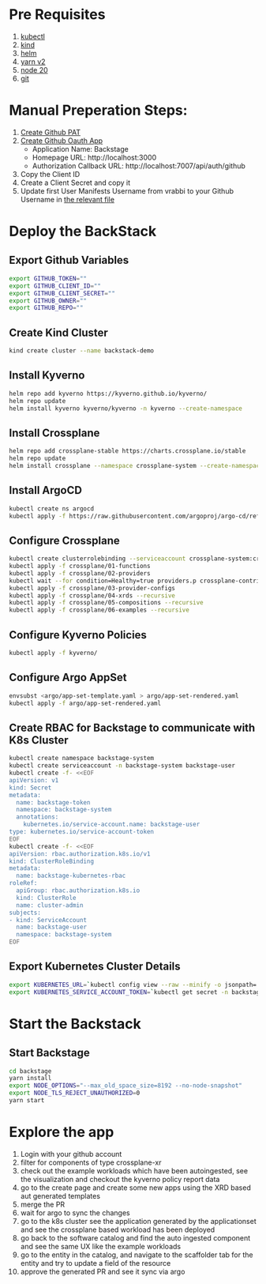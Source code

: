 # Pre Requisites
1. [kubectl](https://kubernetes.io/docs/tasks/tools/#kubectl)
2. [kind](https://kind.sigs.k8s.io/docs/user/quick-start/#installing-from-release-binaries)
3. [helm](https://helm.sh/docs/intro/install/#from-script)
4. [yarn v2](https://yarnpkg.com/getting-started/install)
5. [node 20](https://nodejs.org/en/download)
6. [git](https://git-scm.com/book/en/v2/Getting-Started-Installing-Git)

# Manual Preperation Steps:
1. [Create Github PAT](https://github.com/settings/tokens/new)
2. [Create Github Oauth App](https://github.com/settings/applications/new)
    * Application Name: Backstage
    * Homepage URL: http://localhost:3000
    * Authorization Callback URL: http://localhost:7007/api/auth/github
3. Copy the Client ID
4. Create a Client Secret and copy it
5. Update first User Manifests Username from vrabbi to your Github Username in [the relevant file](./backstage/examples/org.yaml)  

# Deploy the BackStack

## Export Github Variables
```bash
export GITHUB_TOKEN=""
export GITHUB_CLIENT_ID=""
export GITHUB_CLIENT_SECRET=""
export GITHUB_OWNER=""
export GITHUB_REPO=""
```

## Create Kind Cluster
```bash
kind create cluster --name backstack-demo 
```
## Install Kyverno
```bash
helm repo add kyverno https://kyverno.github.io/kyverno/
helm repo update
helm install kyverno kyverno/kyverno -n kyverno --create-namespace
```
## Install Crossplane
```bash
helm repo add crossplane-stable https://charts.crossplane.io/stable
helm repo update
helm install crossplane --namespace crossplane-system --create-namespace crossplane-stable/crossplane
```

## Install ArgoCD
```bash
kubectl create ns argocd
kubectl apply -f https://raw.githubusercontent.com/argoproj/argo-cd/refs/heads/master/manifests/install.yaml -n argocd
```

## Configure Crossplane
```bash
kubectl create clusterrolebinding --serviceaccount crossplane-system:crossplane --clusterrole cluster-admin allow-all-resources-crossplane
kubectl apply -f crossplane/01-functions
kubectl apply -f crossplane/02-providers
kubectl wait --for condition=Healthy=true providers.p crossplane-contrib-provider-kubernetes
kubectl apply -f crossplane/03-provider-configs
kubectl apply -f crossplane/04-xrds --recursive
kubectl apply -f crossplane/05-compositions --recursive
kubectl apply -f crossplane/06-examples --recursive
```

## Configure Kyverno Policies
```bash
kubectl apply -f kyverno/
```

## Configure Argo AppSet
```bash
envsubst <argo/app-set-template.yaml > argo/app-set-rendered.yaml
kubectl apply -f argo/app-set-rendered.yaml
```

## Create RBAC for Backstage to communicate with K8s Cluster
```bash
kubectl create namespace backstage-system
kubectl create serviceaccount -n backstage-system backstage-user
kubectl create -f- <<EOF
apiVersion: v1
kind: Secret
metadata:
  name: backstage-token
  namespace: backstage-system
  annotations:
    kubernetes.io/service-account.name: backstage-user
type: kubernetes.io/service-account-token
EOF
kubectl create -f- <<EOF
apiVersion: rbac.authorization.k8s.io/v1
kind: ClusterRoleBinding
metadata:
  name: backstage-kubernetes-rbac
roleRef:
  apiGroup: rbac.authorization.k8s.io
  kind: ClusterRole
  name: cluster-admin
subjects:
- kind: ServiceAccount
  name: backstage-user
  namespace: backstage-system
EOF
```

## Export Kubernetes Cluster Details
```bash
export KUBERNETES_URL=`kubectl config view --raw --minify -o jsonpath='{.clusters[0].cluster.server}'`
export KUBERNETES_SERVICE_ACCOUNT_TOKEN=`kubectl get secret -n backstage-system backstage-token -o jsonpath='{.data.token}' | base64 --decode`
```

# Start the Backstack

## Start Backstage
```bash
cd backstage
yarn install
export NODE_OPTIONS="--max_old_space_size=8192 --no-node-snapshot"
export NODE_TLS_REJECT_UNAUTHORIZED=0
yarn start
```

# Explore the app
1. Login with your github account
2. filter for components of type crossplane-xr
3. check out the example workloads which have been autoingested, see the visualization and checkout the kyverno policy report data
4. go to the create page and create some new apps using the XRD based aut generated templates
5. merge the PR
6. wait for argo to sync the changes
7. go to the k8s cluster see the application generated by the applicationset and see the crossplane based workload has been deployed
8. go back to the software catalog and find the auto ingested component and see the same UX like the example workloads
9. go to the entity in the catalog, and navigate to the scaffolder tab for the entity and try to update a field of the resource
10. approve the generated PR and see it sync via argo
